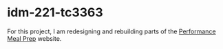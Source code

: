 # idm-221-tc3363

For this project, I am redesigning and rebuilding parts of the [Performance Meal Prep](https://www.eatpmp.com) website.
